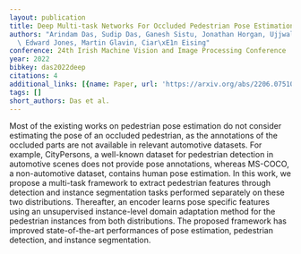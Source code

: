 ```yaml
---
layout: publication
title: Deep Multi-task Networks For Occluded Pedestrian Pose Estimation
authors: "Arindam Das, Sudip Das, Ganesh Sistu, Jonathan Horgan, Ujjwal Bhattacharya,\
  \ Edward Jones, Martin Glavin, Ciar\xE1n Eising"
conference: 24th Irish Machine Vision and Image Processing Conference
year: 2022
bibkey: das2022deep
citations: 4
additional_links: [{name: Paper, url: 'https://arxiv.org/abs/2206.07510'}]
tags: []
short_authors: Das et al.
---
```

Most of the existing works on pedestrian pose estimation do not consider
estimating the pose of an occluded pedestrian, as the annotations of the
occluded parts are not available in relevant automotive datasets. For example,
CityPersons, a well-known dataset for pedestrian detection in automotive scenes
does not provide pose annotations, whereas MS-COCO, a non-automotive dataset,
contains human pose estimation. In this work, we propose a multi-task framework
to extract pedestrian features through detection and instance segmentation
tasks performed separately on these two distributions. Thereafter, an encoder
learns pose specific features using an unsupervised instance-level domain
adaptation method for the pedestrian instances from both distributions. The
proposed framework has improved state-of-the-art performances of pose
estimation, pedestrian detection, and instance segmentation.